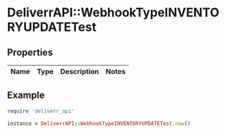 # DeliverrAPI::WebhookTypeINVENTORYUPDATETest

## Properties

| Name | Type | Description | Notes |
| ---- | ---- | ----------- | ----- |

## Example

```ruby
require 'deliverr_api'

instance = DeliverrAPI::WebhookTypeINVENTORYUPDATETest.new()
```


